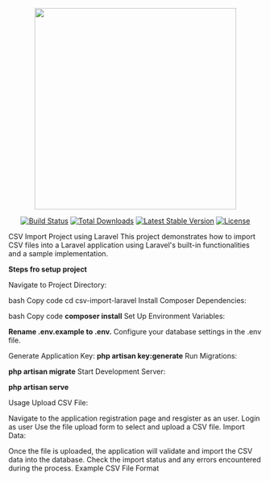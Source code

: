 <p align="center"><a href="https://laravel.com" target="_blank"><img src="https://raw.githubusercontent.com/laravel/art/master/logo-lockup/5%20SVG/2%20CMYK/1%20Full%20Color/laravel-logolockup-cmyk-red.svg" width="400"></a></p>

<p align="center">
<a href="https://travis-ci.org/laravel/framework"><img src="https://travis-ci.org/laravel/framework.svg" alt="Build Status"></a>
<a href="https://packagist.org/packages/laravel/framework"><img src="https://img.shields.io/packagist/dt/laravel/framework" alt="Total Downloads"></a>
<a href="https://packagist.org/packages/laravel/framework"><img src="https://img.shields.io/packagist/v/laravel/framework" alt="Latest Stable Version"></a>
<a href="https://packagist.org/packages/laravel/framework"><img src="https://img.shields.io/packagist/l/laravel/framework" alt="License"></a>
</p>

CSV Import Project using Laravel
This project demonstrates how to import CSV files into a Laravel application using Laravel's built-in functionalities and a sample implementation.

**Steps fro setup project** 

Navigate to Project Directory:

bash
Copy code
cd csv-import-laravel
Install Composer Dependencies:

bash
Copy code
**composer install**
Set Up Environment Variables:

**Rename .env.example to .env.**
Configure your database settings in the .env file.

Generate Application Key:
**php artisan key:generate**
Run Migrations:

**php artisan migrate**
Start Development Server:

**php artisan serve**

Usage
Upload CSV File:

Navigate to the application registration page and resgister as an user.
Login as user 
Use the file upload form to select and upload a CSV file.
Import Data:

Once the file is uploaded, the application will validate and import the CSV data into the database.
Check the import status and any errors encountered during the process.
Example CSV File Format

